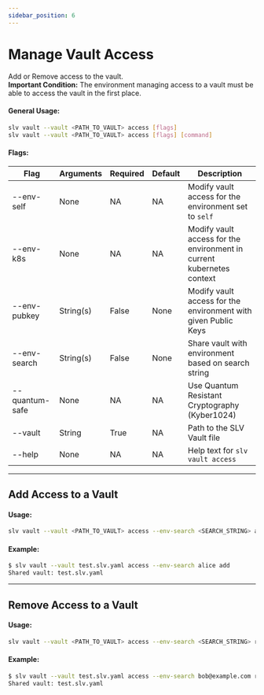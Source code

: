 ```yaml
---
sidebar_position: 6
---
```


# Manage Vault Access
Add or Remove access to the vault.\
**Important Condition:** The environment managing access to a vault must be able to access the vault in the first place.

#### General Usage:
```bash
slv vault --vault <PATH_TO_VAULT> access [flags]
slv vault --vault <PATH_TO_VAULT> access [flags] [command]
```
#### Flags:
| Flag | Arguments | Required | Default | Description |
| -- | -- | -- | -- | -- |
| --env-self | None | NA | NA | Modify vault access for the environment set to `self` |
| --env-k8s | None | NA | NA | Modify vault access for the environment in current kubernetes context |
| --env-pubkey | String(s) | False | None | Modify vault access for the environment with given Public Keys |
| --env-search | String(s) | False | None | Share vault with environment based on search string |
| --quantum-safe | None | NA | NA | Use Quantum Resistant Cryptography (Kyber1024) |
| --vault | String | True | NA | Path to the SLV Vault file |
| --help | None | NA | NA | Help text for `slv vault access` |

---
## Add Access to a Vault
#### Usage:
```bash
slv vault --vault <PATH_TO_VAULT> access --env-search <SEARCH_STRING> add
```
#### Example:
```bash
$ slv vault --vault test.slv.yaml access --env-search alice add
Shared vault: test.slv.yaml
```
---
## Remove Access to a Vault
#### Usage:
```bash
slv vault --vault <PATH_TO_VAULT> access --env-search <SEARCH_STRING> remove
```
#### Example:
```bash
$ slv vault --vault test.slv.yaml access --env-search bob@example.com remove
Shared vault: test.slv.yaml
```

